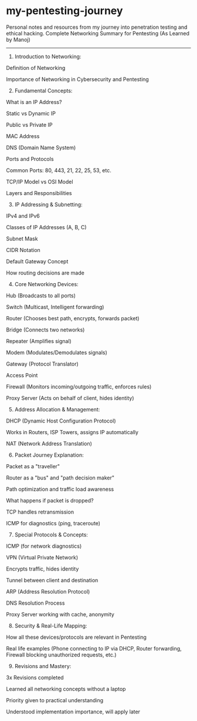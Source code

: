 # my-pentesting-journey
Personal notes and resources from my journey into penetration testing and ethical hacking.
Complete Networking Summary for Pentesting (As Learned by Manoj)


---

1. Introduction to Networking:

Definition of Networking

Importance of Networking in Cybersecurity and Pentesting


2. Fundamental Concepts:

What is an IP Address?

Static vs Dynamic IP

Public vs Private IP


MAC Address

DNS (Domain Name System)

Ports and Protocols

Common Ports: 80, 443, 21, 22, 25, 53, etc.


TCP/IP Model vs OSI Model

Layers and Responsibilities



3. IP Addressing & Subnetting:

IPv4 and IPv6

Classes of IP Addresses (A, B, C)

Subnet Mask

CIDR Notation

Default Gateway Concept

How routing decisions are made


4. Core Networking Devices:

Hub (Broadcasts to all ports)

Switch (Multicast, Intelligent forwarding)

Router (Chooses best path, encrypts, forwards packet)

Bridge (Connects two networks)

Repeater (Amplifies signal)

Modem (Modulates/Demodulates signals)

Gateway (Protocol Translator)

Access Point

Firewall (Monitors incoming/outgoing traffic, enforces rules)

Proxy Server (Acts on behalf of client, hides identity)


5. Address Allocation & Management:

DHCP (Dynamic Host Configuration Protocol)

Works in Routers, ISP Towers, assigns IP automatically


NAT (Network Address Translation)


6. Packet Journey Explanation:

Packet as a "traveller"

Router as a "bus" and "path decision maker"

Path optimization and traffic load awareness

What happens if packet is dropped?

TCP handles retransmission

ICMP for diagnostics (ping, traceroute)



7. Special Protocols & Concepts:

ICMP (for network diagnostics)

VPN (Virtual Private Network)

Encrypts traffic, hides identity

Tunnel between client and destination


ARP (Address Resolution Protocol)

DNS Resolution Process

Proxy Server working with cache, anonymity


8. Security & Real-Life Mapping:

How all these devices/protocols are relevant in Pentesting

Real life examples (Phone connecting to IP via DHCP, Router forwarding, Firewall blocking unauthorized requests, etc.)


9. Revisions and Mastery:

3x Revisions completed

Learned all networking concepts without a laptop

Priority given to practical understanding

Understood implementation importance, will apply later
